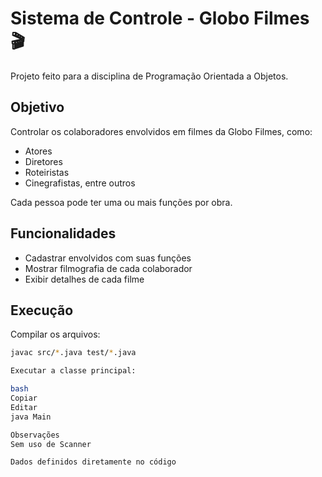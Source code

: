 # Sistema de Controle - Globo Filmes 🎬

Projeto feito para a disciplina de Programação Orientada a Objetos.

## Objetivo

Controlar os colaboradores envolvidos em filmes da Globo Filmes, como:
- Atores
- Diretores
- Roteiristas
- Cinegrafistas, entre outros

Cada pessoa pode ter uma ou mais funções por obra.

## Funcionalidades

- Cadastrar envolvidos com suas funções
- Mostrar filmografia de cada colaborador
- Exibir detalhes de cada filme

## Execução

Compilar os arquivos:

```bash
javac src/*.java test/*.java

Executar a classe principal:

bash
Copiar
Editar
java Main

Observações
Sem uso de Scanner

Dados definidos diretamente no código
